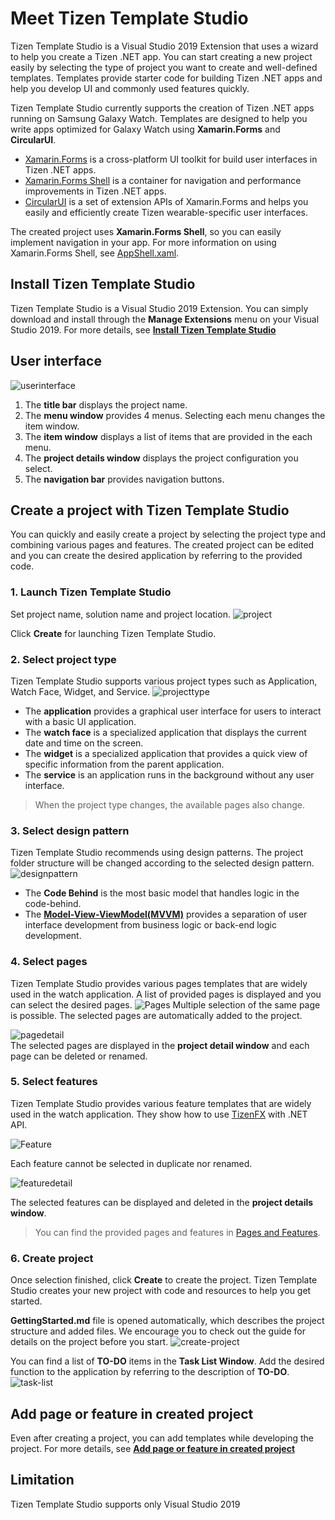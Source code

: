 # Meet Tizen Template Studio
Tizen Template Studio is a Visual Studio 2019 Extension that uses a wizard to help you create a Tizen .NET app.
You can start creating a new project easily by selecting the type of project you want to create and well-defined templates.
Templates provide starter code for building Tizen .NET apps and help you develop UI and commonly used features quickly.

Tizen Template Studio currently supports the creation of Tizen .NET apps running on Samsung Galaxy Watch.
Templates are designed to help you write apps optimized for Galaxy Watch using **Xamarin.Forms** and **CircularUI**.
* [Xamarin.Forms](https://docs.microsoft.com/xamarin/get-started/what-is-xamarin-forms) is a cross-platform UI toolkit for build user interfaces in Tizen .NET apps.
* [Xamarin.Forms Shell](https://docs.microsoft.com/xamarin/xamarin-forms/app-fundamentals/shell/) is a container for navigation and performance improvements in Tizen .NET apps.
* [CircularUI](https://github.com/Samsung/Tizen.CircularUI) is a set of extension APIs of Xamarin.Forms and helps you easily and efficiently create Tizen wearable-specific user interfaces.

The created project uses **Xamarin.Forms Shell**, so you can easily implement navigation in your app. For more information on using Xamarin.Forms Shell, see [AppShell.xaml](app-shell.md).

## Install Tizen Template Studio
Tizen Template Studio is a Visual Studio 2019 Extension. You can simply download and install through the **Manage Extensions** menu on your Visual Studio 2019.
For more details, see **[Install Tizen Template Studio](install-tizen-template-studio.md)**

## User interface
![userinterface](overview01.png)
  1. The **title bar** displays the project name.
  2. The **menu window** provides 4 menus. Selecting each menu changes the item window.
  3. The **item window** displays a list of items that are provided in the each menu.
  4. The **project details window** displays the project configuration you select.
  5. The **navigation bar** provides navigation buttons.

## Create a project with Tizen Template Studio
You can quickly and easily create a project by selecting the project type and combining various pages and features. The created project can be edited and you can create the desired application by referring to the provided code.

### 1. Launch Tizen Template Studio
Set project name, solution name and project location.
![project](overview02.png)

Click **Create** for launching Tizen Template Studio.

### 2. Select project type
Tizen Template Studio supports various project types such as Application, Watch Face, Widget, and Service.
![projecttype](overview03.png)
 - The **application** provides a graphical user interface for users to interact with a basic UI application.
 - The **watch face** is a specialized application that displays the current date and time on the screen.
 - The **widget** is a specialized application that provides a quick view of specific information from the parent application.
 - The **service** is an application runs in the background without any user interface.
> When the project type changes, the available pages also change.

### 3. Select design pattern
Tizen Template Studio recommends using design patterns.
The project folder structure will be changed according to the selected design pattern.
![designpattern](overview04.png)
 - The **Code Behind** is the most basic model that handles logic in the code-behind.
 - The **[Model-View-ViewModel(MVVM)](https://en.wikipedia.org/wiki/Model%E2%80%93view%E2%80%93viewmodel)** provides a separation of user interface development from business logic or back-end logic development.

### 4. Select pages
Tizen Template Studio provides various pages templates that are widely used in the watch application.
A list of provided pages is displayed and you can select the desired pages.
![Pages](overview05.png)
Multiple selection of the same page is possible.
The selected pages are automatically added to the project.

![pagedetail](overview06.png)<br>
The selected pages are displayed in the **project detail window** and each page can be deleted or renamed.

### 5. Select features
Tizen Template Studio provides various feature templates that are widely used in the watch application. They show how to use [TizenFX](https://samsung.github.io/TizenFX/stable/api/) with .NET API.

![Feature](overview07.png)

Each feature cannot be selected in duplicate nor renamed.

![featuredetail](overview08.png)

The selected features can be displayed and deleted in the **project details window**.

> You can find the provided pages and features in [Pages and Features](page-feature-list.md).

### 6. Create project
Once selection finished, click **Create** to create the project.
Tizen Template Studio creates your new project with code and resources to help you get started.

**GettingStarted.md** file is opened automatically, which describes the project structure and added files.
We encourage you to check out the guide for details on the project before you start.
![create-project](overview09.png)

You can find a list of **TO-DO** items in the **Task List Window**.
Add the desired function to the application by referring to the description of **TO-DO**.
![task-list](overview10.png)

## Add page or feature in created project
Even after creating a project, you can add templates while developing the project.
For more details, see **[Add page or feature in created project](add-page-feature.md)**

## Limitation
Tizen Template Studio supports only Visual Studio 2019


